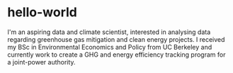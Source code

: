 # hello-world
I'm an aspiring data and climate scientist, interested in analysing data regarding greenhouse gas mitigation and clean energy projects. I received my BSc in Environmental Economics and Policy from UC Berkeley and currently work to create a GHG and energy efficiency tracking program for a joint-power authority. 
